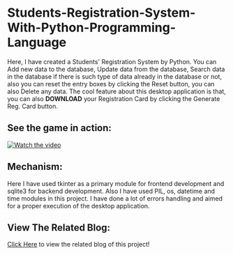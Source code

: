 # Students-Registration-System-With-Python-Programming-Language
Here, I have created a Students' Registration System by Python. You can Add new data to the database, Update data from the database, Search data in the database if there is such type of data already in the database or not, also you can reset the entry boxes by clicking the Reset button, you can also Delete any data.
The cool feature about this desktop application is that, you can also **DOWNLOAD** your Registration Card by clicking the Generate Reg. Card button.  
## See the game in action:
[![Watch the video](https://img.youtube.com/vi/tpgpMzhdufA/maxresdefault.jpg)](https://youtu.be/tpgpMzhdufA)
## Mechanism:
Here I have used tkinter as a primary module for frontend development and sqlite3 for backend development. Also I have used PIL, os, datetime and time modules in this project. I have done a lot of errors handling and aimed for a proper execution of the desktop application.
## View The Related Blog:
[Click Here](https://dsasanengineer.blogspot.com/2020/05/students-registration-system-python.html) to view the related blog of this project!
